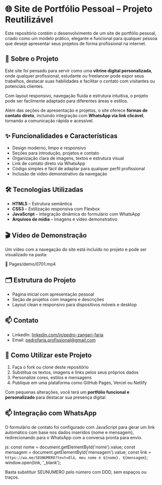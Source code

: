 # 🌐 Site de Portfólio Pessoal – Projeto Reutilizável

Este repositório contém o desenvolvimento de um site de portfólio pessoal, criado como um modelo prático, elegante e funcional para qualquer pessoa que deseje apresentar seus projetos de forma profissional na internet.

## 📌 Sobre o Projeto

Este site foi pensado para servir como uma **vitrine digital personalizada**, onde qualquer profissional, estudante ou freelancer pode expor seus trabalhos, destacar suas habilidades e facilitar o contato com visitantes ou potenciais clientes.

Com layout responsivo, navegação fluida e estrutura intuitiva, o projeto pode ser facilmente adaptado para diferentes áreas e estilos.

Além das seções de apresentação e projetos, o site oferece **formas de contato direto**, incluindo integração com **WhatsApp via link clicável**, tornando a comunicação rápida e acessível.

## ✨ Funcionalidades e Características

- Design moderno, limpo e responsivo
- Seções para introdução, projetos e contato
- Organização clara de imagens, textos e estrutura visual
- Link de contato direto via WhatsApp
- Código simples e fácil de adaptar para qualquer perfil profissional
- Inclusão de vídeo demonstrativo da navegação

## 🛠️ Tecnologias Utilizadas

- **HTML5** – Estrutura semântica
- **CSS3** – Estilização responsiva com Flexbox
- **JavaScript** – Integração dinâmica do formulário com WhatsApp
- **Arquivos de mídia** – Imagens e vídeo demonstrativo

## 🎬 Vídeo de Demonstração

Um vídeo com a navegação do site está incluído no projeto e pode ser visualizado na pasta:

📁 Pages/demo/0701.mp4

## 🗂️ Estrutura do Projeto
- Página inicial com apresentação pessoal
- Seção de projetos com imagens e descrições
- Layout clean e responsivo para dispositivos móveis e desktop

## 📫 Contato
- LinkedIn: [linkedin.com/in/pedro-zangari-faria](https://www.linkedin.com/in/pedro-zangari-faria-69110b2b6/)
- Email: pedrofaria.profissional@gmail.com

## 🚀 Como Utilizar este Projeto

1. Faça o fork ou clone deste repositório
2. Substitua os textos, imagens e links pelos seus próprios dados
3. Personalize cores, estilos e mensagens
4. Publique em uma plataforma como GitHub Pages, Vercel ou Netlify

Com pequenas alterações, você terá um **portfólio funcional e personalizado** para destacar sua presença digital.

## 📫 Integração com WhatsApp

O formulário de contato foi configurado com JavaScript para gerar um link automático com base nos dados inseridos (nome e mensagem), redirecionando para o WhatsApp com a conversa pronta para envio.

js:
const nome = document.getElementById('nome').value;
const mensagem = document.getElementById('mensagem').value;
const link = `https://wa.me/SEUNUMERO?text=Olá, meu nome é ${nome}. ${mensagem}`;
window.open(link, '_blank');

Basta substituir SEUNUMERO pelo número com DDD, sem espaços ou traços.
